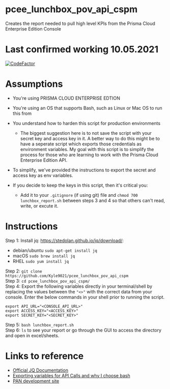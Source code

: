 # pcee_lunchbox_pov_api_cspm
Creates the report needed to pull high level KPIs from the Prisma Cloud Enterprise Edition Console

# Last confirmed working 10.05.2021
[![CodeFactor](https://www.codefactor.io/repository/github/kyle9021/pcee_lunchbox_pov_api_cspm/badge)](https://www.codefactor.io/repository/github/kyle9021/pcee_lunchbox_pov_api_cspm)

# Assumptions

* You're using PRISMA CLOUD ENTERPRISE EDTION
* You're using an OS that supports Bash, such as Linux or Mac OS to run this from
* You understand how to harden this script for production environments

  * The biggest suggestion here is to not save the script with your secret key and access key in it. A better way to do this might be to have a seperate script which exports those credentials as environment variables. My goal with this script is to simplify the process for those who are learning to work with the Prisma Cloud Enterprise Edition API. 

* To simplify, we've provided the instructions to export the secret and access key as env variables. 
  
* If you decide to keep the keys in this script, then it's critical you:
  
   * Add it to your `.gitignore` (if using git) file and `chmod 700 lunchbox_report.sh` between steps 3 and 4 so that others can't read, write, or excute it. 

# Instructions

Step 1:  Install jq: https://stedolan.github.io/jq/download/:

* debian/ubuntu `sudo apt-get install jq`
* macOS `sudo brew install jq`
* RHEL `sudo yum install jq`
         
Step 2:  `git clone https://github.com/Kyle9021/pcee_lunchbox_pov_api_cspm`  
Step 3:  `cd pcee_lunchbox_pov_api_cspm/`  
Step 4:  Export the following variables directly in your terminal/shell by replacing the values between the `"<>"` with the correct data from your console. Enter the below commands in your shell prior to running the script.    
```
export API_URL="<CONSOLE_API_URL>"
export ACCESS_KEY="<ACCESS_KEY>"
export SECRET_KEY="<SECRET_KEY>"
```
Step 5:  `bash lunchbox_report.sh`  
Step 6:  `ls` to see your report or go through the GUI to access the directory and open in excel/sheets.  

# Links to reference

* [Official JQ Documentation](https://stedolan.github.io/jq/manual/)
* [Exporting variables for API Calls and why I choose bash](https://apiacademy.co/2019/10/devops-rest-api-execution-through-bash-shell-scripting/)
* [PAN development site](https://prisma.pan.dev/)
